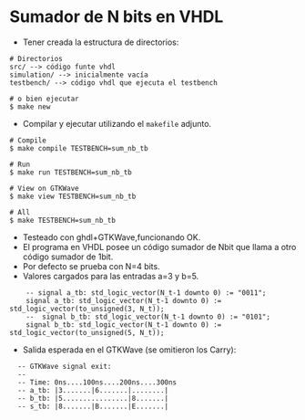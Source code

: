 # Sumador de N bits en VHDL

- Tener creada la estructura de directorios:
```
# Directorios
src/ --> código funte vhdl
simulation/ --> inicialmente vacía
testbench/ --> código vhdl que ejecuta el testbench

# o bien ejecutar
$ make new
```


- Compilar y ejecutar utilizando el `makefile` adjunto.
```
# Compile
$ make compile TESTBENCH=sum_nb_tb

# Run
$ make run TESTBENCH=sum_nb_tb

# View on GTKWave
$ make view TESTBENCH=sum_nb_tb

# All
$ make TESTBENCH=sum_nb_tb
```
- Testeado con ghdl+GTKWave,funcionando OK.
- El programa en VHDL posee un código sumador de Nbit que llama a otro código sumador de 1bit.
- Por defecto se prueba con N=4 bits.
- Valores cargados para las entradas a=3 y b=5.

```
    -- signal a_tb: std_logic_vector(N_t-1 downto 0) := "0011";
    signal a_tb: std_logic_vector(N_t-1 downto 0) := std_logic_vector(to_unsigned(3, N_t));
    --  signal b_tb: std_logic_vector(N_t-1 downto 0) := "0101";
    signal b_tb: std_logic_vector(N_t-1 downto 0) := std_logic_vector(to_unsigned(5, N_t));
```

- Salida esperada en el GTKWave (se omitieron los Carry):
```
  -- GTKWave signal exit:
  --
  -- Time: 0ns....100ns....200ns....300ns
  -- a_tb: |3.......|6.......|........|
  -- b_tb: |5................|8.......|
  -- s_tb: |8.......|B.......|E.......|
```